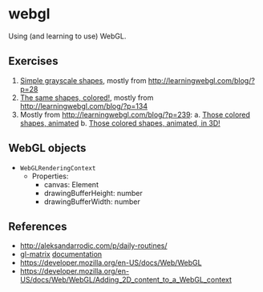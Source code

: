# webgl

Using (and learning to use) WebGL.

## Exercises

1. [Simple grayscale shapes](01-simple_shapes_2d.html), mostly from http://learningwebgl.com/blog/?p=28
2. [The same shapes, colored!](02-colored_shapes_2d.html), mostly from http://learningwebgl.com/blog/?p=134
3. Mostly from http://learningwebgl.com/blog/?p=239:
  a. [Those colored shapes, animated](03a-colored_shapes_anim_2d.html)
  b. [Those colored shapes, animated, in 3D!](03b-colored_shapes_anim_3d.html)


## WebGL objects

* `WebGLRenderingContext`
  - Properties:
    + canvas: Element
    + drawingBufferHeight: number
    + drawingBufferWidth: number


## References

* http://aleksandarrodic.com/p/daily-routines/
* [gl-matrix](https://github.com/toji/gl-matrix) [documentation](http://glmatrix.net/)
* https://developer.mozilla.org/en-US/docs/Web/WebGL
* https://developer.mozilla.org/en-US/docs/Web/WebGL/Adding_2D_content_to_a_WebGL_context
